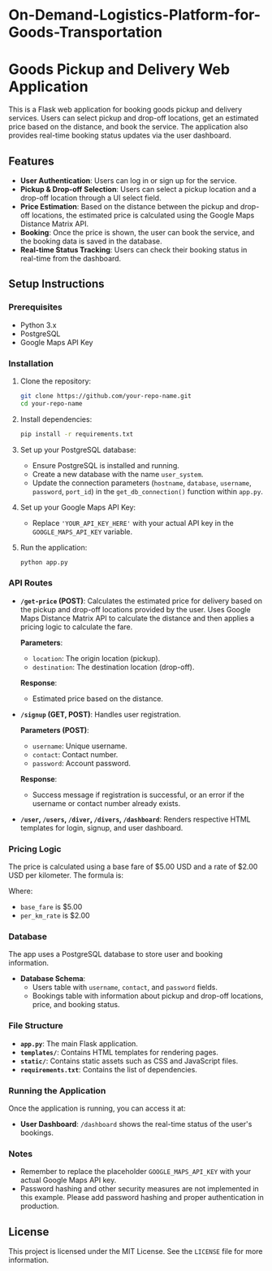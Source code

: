 # On-Demand-Logistics-Platform-for-Goods-Transportation
# Goods Pickup and Delivery Web Application

This is a Flask web application for booking goods pickup and delivery services. Users can select pickup and drop-off locations, get an estimated price based on the distance, and book the service. The application also provides real-time booking status updates via the user dashboard.

## Features

- **User Authentication**: Users can log in or sign up for the service.
- **Pickup & Drop-off Selection**: Users can select a pickup location and a drop-off location through a UI select field.
- **Price Estimation**: Based on the distance between the pickup and drop-off locations, the estimated price is calculated using the Google Maps Distance Matrix API.
- **Booking**: Once the price is shown, the user can book the service, and the booking data is saved in the database.
- **Real-time Status Tracking**: Users can check their booking status in real-time from the dashboard.

## Setup Instructions

### Prerequisites

- Python 3.x
- PostgreSQL
- Google Maps API Key

### Installation

1. Clone the repository:

    ```bash
    git clone https://github.com/your-repo-name.git
    cd your-repo-name
    ```

2. Install dependencies:

    ```bash
    pip install -r requirements.txt
    ```

3. Set up your PostgreSQL database:

    - Ensure PostgreSQL is installed and running.
    - Create a new database with the name `user_system`.
    - Update the connection parameters (`hostname`, `database`, `username`, `password`, `port_id`) in the `get_db_connection()` function within `app.py`.

4. Set up your Google Maps API Key:

    - Replace `'YOUR_API_KEY_HERE'` with your actual API key in the `GOOGLE_MAPS_API_KEY` variable.

5. Run the application:

    ```bash
    python app.py
    ```

### API Routes

- **`/get-price` (POST)**: Calculates the estimated price for delivery based on the pickup and drop-off locations provided by the user. Uses Google Maps Distance Matrix API to calculate the distance and then applies a pricing logic to calculate the fare.

    **Parameters**:
    - `location`: The origin location (pickup).
    - `destination`: The destination location (drop-off).

    **Response**:
    - Estimated price based on the distance.

- **`/signup` (GET, POST)**: Handles user registration.

    **Parameters (POST)**:
    - `username`: Unique username.
    - `contact`: Contact number.
    - `password`: Account password.

    **Response**:
    - Success message if registration is successful, or an error if the username or contact number already exists.

- **`/user`, `/users`, `/diver`, `/divers`, `/dashboard`**: Renders respective HTML templates for login, signup, and user dashboard.

### Pricing Logic

The price is calculated using a base fare of $5.00 USD and a rate of $2.00 USD per kilometer. The formula is:

Where:
- `base_fare` is $5.00
- `per_km_rate` is $2.00

### Database

The app uses a PostgreSQL database to store user and booking information.

- **Database Schema**:
    - Users table with `username`, `contact`, and `password` fields.
    - Bookings table with information about pickup and drop-off locations, price, and booking status.

### File Structure

- **`app.py`**: The main Flask application.
- **`templates/`**: Contains HTML templates for rendering pages.
- **`static/`**: Contains static assets such as CSS and JavaScript files.
- **`requirements.txt`**: Contains the list of dependencies.

### Running the Application

Once the application is running, you can access it at:


- **User Dashboard**: `/dashboard` shows the real-time status of the user's bookings.

### Notes

- Remember to replace the placeholder `GOOGLE_MAPS_API_KEY` with your actual Google Maps API key.
- Password hashing and other security measures are not implemented in this example. Please add password hashing and proper authentication in production.

## License

This project is licensed under the MIT License. See the `LICENSE` file for more information.

